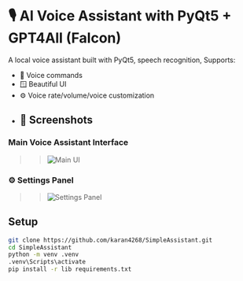 # 🎙️ AI Voice Assistant with PyQt5 + GPT4All (Falcon)

A local voice assistant built with PyQt5, speech recognition, Supports:

- 🎤 Voice commands
- 🪟 Beautiful UI
- ⚙️ Voice rate/volume/voice customization
- ## 📸 Screenshots

### Main Voice Assistant Interface
>>![Main UI](https://github.com/user-attachments/assets/b7fd09ac-b0d1-428e-9779-a6772c6f237a)
### ⚙️ Settings Panel
>>![Settings Panel](https://github.com/user-attachments/assets/618f6322-d007-42ab-9654-ad1a7217b7c4)


## Setup

```bash
git clone https://github.com/karan4268/SimpleAssistant.git
cd SimpleAssistant
python -m venv .venv
.venv\Scripts\activate
pip install -r lib requirements.txt

